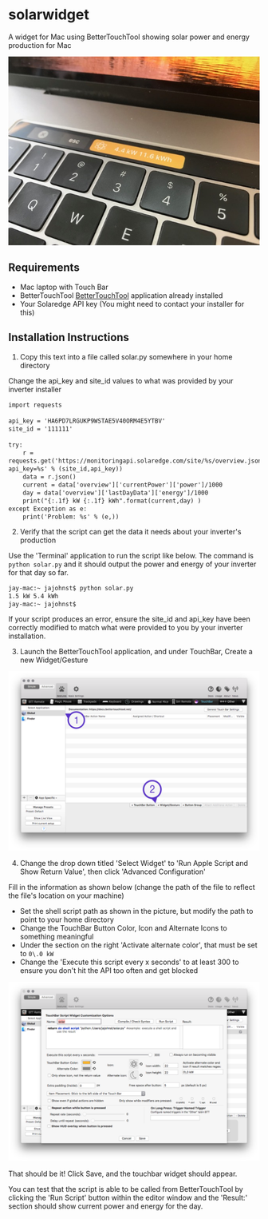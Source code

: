 solarwidget
===========

A widget for Mac using BetterTouchTool showing solar power and energy production for Mac

![Widget](https://raw.githubusercontent.com/vipperofvip/solarwidget/master/widget.jpeg)

Requirements
------------

* Mac laptop with Touch Bar
* BetterTouchTool [BetterTouchTool](https://folivora.ai/) application already installed
* Your Solaredge API key (You might need to contact your installer for this)

Installation Instructions
-------------------------
1. Copy this text into a file called solar.py somewhere in your home directory

Change the api_key and site_id values to what was provided by your inverter installer

    import requests

    api_key = 'HA6PD7LRGUKP9WSTAE5V40ORM4E5YTBV'
    site_id = '111111'

    try:
        r = requests.get('https://monitoringapi.solaredge.com/site/%s/overview.json?api_key=%s' % (site_id,api_key))
        data = r.json()
        current = data['overview']['currentPower']['power']/1000
        day = data['overview']['lastDayData']['energy']/1000
        print("{:.1f} kW {:.1f} kWh".format(current,day) )
    except Exception as e:
        print('Problem: %s' % (e,))

2. Verify that the script can get the data it needs about your inverter's production

Use the 'Terminal' application to run the script like below. The command is `python solar.py` and it should output the power and energy of your inverter for that day so far.

    jay-mac:~ jajohnst$ python solar.py
    1.5 kW 5.4 kWh
    jay-mac:~ jajohnst$

If your script produces an error, ensure the site_id and api_key have been correctly modified to match what were provided to you by your inverter installation.

3. Launch the BetterTouchTool application, and under TouchBar, Create a new Widget/Gesture

![Screenshot 1](https://raw.githubusercontent.com/vipperofvip/solarwidget/master/instructions_step_1.png)

4. Change the drop down titled 'Select Widget' to 'Run Apple Script and Show Return Value', then click 'Advanced Configuration'

Fill in the information as shown below (change the path of the file to reflect the file's location on your machine)

* Set the shell script path as shown in the picture, but modify the path to point to your home directory
* Change the TouchBar Button Color, Icon and Alternate Icons to something meaningful
* Under the section on the right 'Activate alternate color', that must be set to `0\.0 kW`
* Change the 'Execute this script every x seconds' to at least 300 to ensure you don't hit the API too often and get blocked

![Screenshot 2](https://raw.githubusercontent.com/vipperofvip/solarwidget/master/instructions_step_2.png)

That should be it! Click Save, and the touchbar widget should appear.

You can test that the script is able to be called from BetterTouchTool by clicking the 'Run Script' button within the editor window and the 'Result:' section should show current power and energy for the day.


